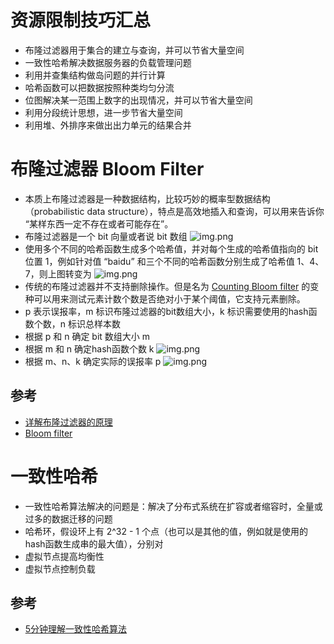 # 资源限制技巧汇总

- 布隆过滤器用于集合的建立与查询，并可以节省大量空间
- 一致性哈希解决数据服务器的负载管理问题
- 利用并查集结构做岛问题的并行计算
- 哈希函数可以把数据按照种类均匀分流
- 位图解决某一范围上数字的出现情况，并可以节省大量空间
- 利用分段统计思想，进一步节省大量空间
- 利用堆、外排序来做出出力单元的结果合并

# 布隆过滤器 Bloom Filter

- 本质上布隆过滤器是一种数据结构，比较巧妙的概率型数据结构（probabilistic data structure），特点是高效地插入和查询，可以用来告诉你 “某样东西一定不存在或者可能存在”。
- 布隆过滤器是一个 bit 向量或者说 bit 数组
  ![img.png](../../../../../../resources/image/algoruthm/BoolmFilter-1.png)
- 使用多个不同的哈希函数生成多个哈希值，并对每个生成的哈希值指向的 bit 位置 1，例如针对值 “baidu” 和三个不同的哈希函数分别生成了哈希值 1、4、7，则上图转变为
  ![img.png](../../../../../../resources/image/algoruthm/BoolmFilter-2.png)
- 传统的布隆过滤器并不支持删除操作。但是名为 [Counting Bloom filter](https://cloud.tencent.com/developer/article/1136056)
  的变种可以用来测试元素计数个数是否绝对小于某个阈值，它支持元素删除。
- p 表示误报率，m 标识布隆过滤器的bit数组大小，k 标识需要使用的hash函数个数，n 标识总样本数
- 根据 p 和 n 确定 bit 数组大小 m
- 根据 m 和 n 确定hash函数个数 k
  ![img.png](../../../../../../resources/image/algoruthm/BoolmFilter-3.png)
- 根据 m、n、k 确定实际的误报率 p
  ![img.png](../../../../../../resources/image/algoruthm/BoolmFilter-4.png)

## 参考

- [详解布隆过滤器的原理](https://zhuanlan.zhihu.com/p/43263751)
- [Bloom filter](https://hackernoon.com/probabilistic-data-structures-bloom-filter-5374112a7832)

# 一致性哈希

- 一致性哈希算法解决的问题是：解决了分布式系统在扩容或者缩容时，全量或过多的数据迁移的问题
- 哈希环，假设环上有 2^32 - 1 个点（也可以是其他的值，例如就是使用的hash函数生成串的最大值），分别对
- 虚拟节点提高均衡性
- 虚拟节点控制负载

## 参考

- [5分钟理解一致性哈希算法](https://juejin.cn/post/6844903750860013576)